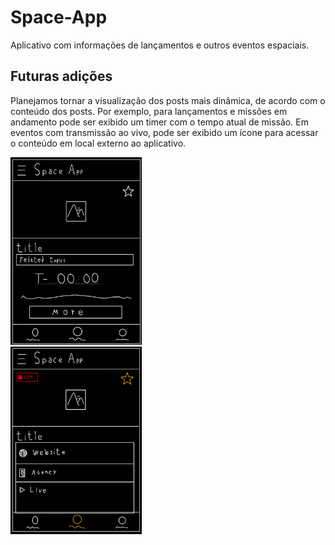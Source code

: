 # Space-App
Aplicativo com informações de lançamentos e outros eventos espaciais.

## Futuras adições
Planejamos tornar a visualização dos posts mais dinâmica, de acordo com o conteúdo dos posts. Por exemplo, para lançamentos e missões em andamento pode ser exibido um timer com o tempo atual de missão. Em eventos com transmissão ao vivo, pode ser exibido um ícone para acessar o conteúdo em local externo ao aplicativo.

<img src=".github_assets/content.jpg" alt="Tela de conteúdo dinâmico" height="300"/>
<br>
<img src=".github_assets/live.jpg" alt="Tela com drop sheet e indicador de live" height="300"/>
